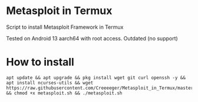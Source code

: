 # Metasploit in Termux
Script to install Metasploit Framework in Termux

Tested on Android 13 aarch64 with root access.
Outdated (no support)

# How to install
```
apt update && apt upgrade && pkg install wget git curl openssh -y && apt install ncurses-utils && wget https://raw.githubusercontent.com/Creeeeger/Metasploit_in_Termux/master/metasploit.sh && chmod +x metasploit.sh && ./metasploit.sh
```
